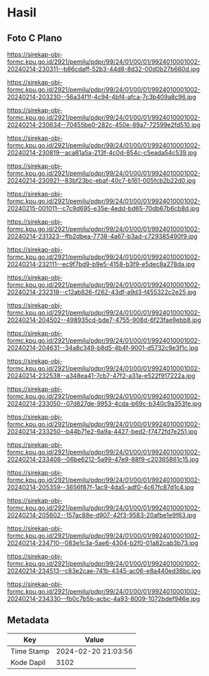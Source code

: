 # Hasil

## Foto C Plano

https://sirekap-obj-formc.kpu.go.id/2921/pemilu/pdpr/99/24/01/00/01/9924010001002-20240214-230311--b86cdaff-52b3-44d8-8d32-00d0b27b660d.jpg

https://sirekap-obj-formc.kpu.go.id/2921/pemilu/pdpr/99/24/01/00/01/9924010001002-20240214-203230--56a34f1f-4c94-4bf4-afca-7c3b409a8c96.jpg

https://sirekap-obj-formc.kpu.go.id/2921/pemilu/pdpr/99/24/01/00/01/9924010001002-20240214-230634--70455be0-282c-450e-89a7-72599e2fd510.jpg

https://sirekap-obj-formc.kpu.go.id/2921/pemilu/pdpr/99/24/01/00/01/9924010001002-20240214-230819--aca81a5a-213f-4c0d-854c-c5eada54c539.jpg

https://sirekap-obj-formc.kpu.go.id/2921/pemilu/pdpr/99/24/01/00/01/9924010001002-20240214-230921--83bf23bc-ebaf-40c7-b161-005fcb2b22d0.jpg

https://sirekap-obj-formc.kpu.go.id/2921/pemilu/pdpr/99/24/01/00/01/9924010001002-20240215-001011--c7c9d695-e35e-4edd-bd65-70db67b6cb8d.jpg

https://sirekap-obj-formc.kpu.go.id/2921/pemilu/pdpr/99/24/01/00/01/9924010001002-20240214-231323--ffb2dbea-7738-4a67-b3ad-c729385490f9.jpg

https://sirekap-obj-formc.kpu.go.id/2921/pemilu/pdpr/99/24/01/00/01/9924010001002-20240214-232111--ec9f7bd9-b9e5-4158-b3f9-e5dec8a278da.jpg

https://sirekap-obj-formc.kpu.go.id/2921/pemilu/pdpr/99/24/01/00/01/9924010001002-20240214-232318--c12ab826-f262-43df-a9d3-f455322c2e25.jpg

https://sirekap-obj-formc.kpu.go.id/2921/pemilu/pdpr/99/24/01/00/01/9924010001002-20240214-204502--498935cd-bde7-4755-908d-6f23fae9ebb8.jpg

https://sirekap-obj-formc.kpu.go.id/2921/pemilu/pdpr/99/24/01/00/01/9924010001002-20240214-204631--34a8c349-b8d5-4b4f-9001-d5732c9e3f1c.jpg

https://sirekap-obj-formc.kpu.go.id/2921/pemilu/pdpr/99/24/01/00/01/9924010001002-20240214-232538--a348ea41-7cb7-47f2-a31a-e522f917222a.jpg

https://sirekap-obj-formc.kpu.go.id/2921/pemilu/pdpr/99/24/01/00/01/9924010001002-20240214-233050--07d827de-9953-4cda-b69c-b340c9a353fe.jpg

https://sirekap-obj-formc.kpu.go.id/2921/pemilu/pdpr/99/24/01/00/01/9924010001002-20240214-233250--b44b71e2-6a9a-4427-bed2-f7472fd7e251.jpg

https://sirekap-obj-formc.kpu.go.id/2921/pemilu/pdpr/99/24/01/00/01/9924010001002-20240214-233408--06be6212-5a99-47e9-88f9-c20365861c15.jpg

https://sirekap-obj-formc.kpu.go.id/2921/pemilu/pdpr/99/24/01/00/01/9924010001002-20240214-205359--3656f87f-1ac9-4da5-adf0-4c67fc87d1c4.jpg

https://sirekap-obj-formc.kpu.go.id/2921/pemilu/pdpr/99/24/01/00/01/9924010001002-20240214-205602--157ac88e-d907-42f3-9583-20afbe1e9f63.jpg

https://sirekap-obj-formc.kpu.go.id/2921/pemilu/pdpr/99/24/01/00/01/9924010001002-20240214-234710--083e1c3a-5ae6-4304-b2f0-01a82cab3b73.jpg

https://sirekap-obj-formc.kpu.go.id/2921/pemilu/pdpr/99/24/01/00/01/9924010001002-20240214-234513--c83e2cae-741b-4345-ac06-e8a440ed36bc.jpg

https://sirekap-obj-formc.kpu.go.id/2921/pemilu/pdpr/99/24/01/00/01/9924010001002-20240214-234330--fb0c7b5b-acbc-4a93-8009-1072bdef946e.jpg


## Metadata

| Key        | Value               |
| ---------- | ------------------- |
| Time Stamp | 2024-02-20 21:03:56 |
| Kode Dapil | 3102                |




